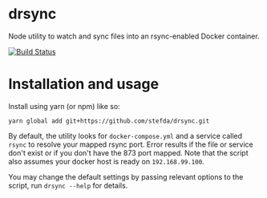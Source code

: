 # drsync

Node utility to watch and sync files into an rsync-enabled Docker container.

[![Build Status](https://travis-ci.org/stefda/drsync.svg?branch=single-file-sync)](https://travis-ci.org/stefda/drsync)

# Installation and usage

Install using yarn (or npm) like so:

```yarn global add git+https://github.com/stefda/drsync.git```

By default, the utility looks for `docker-compose.yml` and a service called `rsync` to resolve your mapped rsync
port. Error results if the file or service don't exist or if you don't have the 873 port mapped. Note that the script
also assumes your docker host is ready on `192.168.99.100`.

You may change the default settings by passing relevant options to the script, run `drsync --help` for details.

